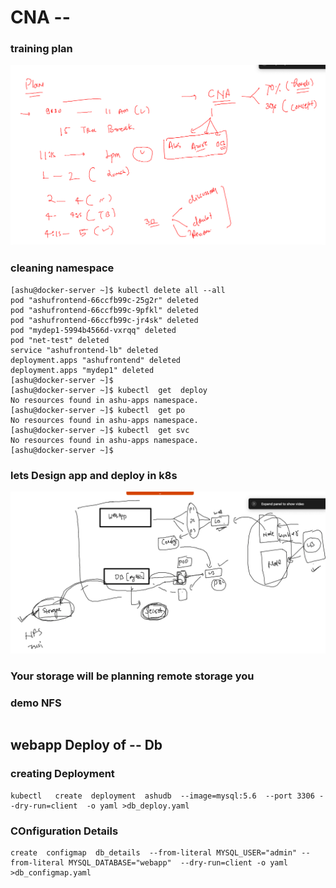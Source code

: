 # CNA --

### training plan 

<img src="plan.png">

### cleaning namespace

```
[ashu@docker-server ~]$ kubectl delete all --all
pod "ashufrontend-66ccfb99c-25g2r" deleted
pod "ashufrontend-66ccfb99c-9pfkl" deleted
pod "ashufrontend-66ccfb99c-jr4sk" deleted
pod "mydep1-5994b4566d-vxrqq" deleted
pod "net-test" deleted
service "ashufrontend-lb" deleted
deployment.apps "ashufrontend" deleted
deployment.apps "mydep1" deleted
[ashu@docker-server ~]$ 
[ashu@docker-server ~]$ kubectl  get  deploy 
No resources found in ashu-apps namespace.
[ashu@docker-server ~]$ kubectl  get po
No resources found in ashu-apps namespace.
[ashu@docker-server ~]$ kubectl  get svc
No resources found in ashu-apps namespace.
[ashu@docker-server ~]$ 
```

### lets Design  app and deploy in k8s

<img src="app_design.png">

### Your storage will be planning remote storage you 

### demo NFS 

```

```

## webapp Deploy of -- Db 

### creating Deployment 

```
kubectl   create  deployment  ashudb  --image=mysql:5.6  --port 3306 --dry-run=client  -o yaml >db_deploy.yaml
```

### COnfiguration Details 

```
create  configmap  db_details  --from-literal MYSQL_USER="admin" --from-literal MYSQL_DATABASE="webapp"  --dry-run=client -o yaml  >db_configmap.yaml
```



